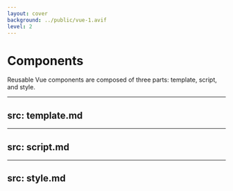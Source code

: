 ```yaml
---
layout: cover
background: ../public/vue-1.avif
level: 2
---
```


# Components

Reusable Vue components are composed of three parts: template, script, and style.


---
src: template.md
---


---
src: script.md
---


---
src: style.md
---
